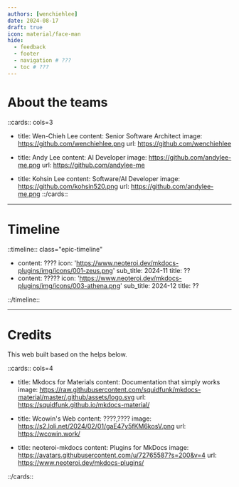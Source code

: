 ```yaml
---
authors: [wenchiehlee]
date: 2024-08-17
draft: true
icon: material/face-man
hide:
  - feedback
  - footer
  - navigation # ???
  - toc # ???
---
```

# About the teams


::cards:: cols=3 

- title: Wen-Chieh Lee
  content: Senior Software Architect
  image: https://github.com/wenchiehlee.png
  url: https://github.com/wenchiehlee

- title: Andy Lee
  content: AI Developer
  image: https://github.com/andylee-me.png
  url: https://github.com/andylee-me

- title: Kohsin Lee 
  content: Software/AI Developer
  image: https://github.com/kohsin520.png
  url: https://github.com/andylee-me.png
::/cards::

--------------------

# Timeline 

::timeline:: class="epic-timeline"

- content: ????
  icon: 'https://www.neoteroi.dev/mkdocs-plugins/img/icons/001-zeus.png'
  sub_title: 2024-11
  title: ??
- content: ?????
  icon: 'https://www.neoteroi.dev/mkdocs-plugins/img/icons/003-athena.png'
  sub_title: 2024-12
  title: ??

::/timeline::

--------------------

# Credits

This web built based on the helps below.

::cards:: cols=4 

- title: Mkdocs for Materials
  content: Documentation that simply works
  image: https://raw.githubusercontent.com/squidfunk/mkdocs-material/master/.github/assets/logo.svg
  url: https://squidfunk.github.io/mkdocs-material/

- title: Wcowin's Web
  content: ????,????
  image: https://s2.loli.net/2024/02/01/gaE47y5fKM6kosV.png
  url: https://wcowin.work/ 

- title: neoteroi-mkdocs
  content: Plugins for MkDocs
  image: https://avatars.githubusercontent.com/u/72765587?s=200&v=4
  url: https://www.neoteroi.dev/mkdocs-plugins/ 


::/cards::